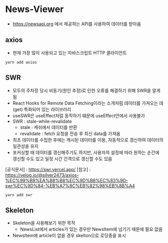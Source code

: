 # News-Viewer
* https://newsapi.org 에서 제공하는 API를 사용하여 데이터를 받아옴

## axios
* 현재 가장 많이 사용되고 있는 자바스크립트 HTTP 클라이언트
```
yarn add axios
```

## SWR
* 모두의 주차장 당시 비동기(원인 추정)로 인한 오류를 해결하기 위해 SWR을 알게됨
* React Hooks for Remote Data Fetching이라는 소개처럼 데이터를 가져오는 데(get) 특화되어 있는 라이브러리
* useSWR은 useEffect처럼 동작하기 떄문에 useEffect안에서 사용불가
* SWR : stale-while-revalidate
    - stale : 캐쉬에서 데이터를 반환
    - revalidate : fetch 요청을 전송 후 최신 data를 가져옴
* 최초 데이터를 수집한 후에는 캐시된 데이터를 이용, 자동적으로 갱신하여 데이터의 일관성을 유지
* 포커싱할 때 데이터를 갱신해주기도 하지만, 사용자의 설정에 따라 원하는 순간에 갱신할 수도 있고 일정 시간 간격으로 갱신할 수도 있음

[공식문서] : https://swr.vercel.app/
[참고] : https://velog.io/@silver2473/axios-%EC%99%B8%EA%B8%B8%EC%9D%B8%EC%83%9D-swr%EC%9D%84-%EB%A7%8C%EB%82%98%EB%8B%A4
```
yarn add swr
```

## Skeleton
* Skeleton을 사용해보기 위한 목적
    - NewsList에서 articles가 있는 경우만 NewsItem에 넘기기 때문에 필요 없음
* NewsItem에 article이 없을 경우 skelton으로 로딩중을 표시